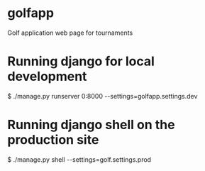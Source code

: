 golfapp
=======

Golf application web page for tournaments


# Running django for local development
$ ./manage.py runserver 0:8000 --settings=golfapp.settings.dev

# Running django shell on the production site
$ ./manage.py shell --settings=golf.settings.prod

